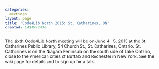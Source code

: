 ```yaml
---
categories:
- meetings
layout: page
title: 'Code4Lib North 2015: St. Catharines, ON'
created: 1424552436
---
```

The [sixth Code4Lib North meeting](http://wiki.code4lib.org/index.php/North#Code4Lib_North:_the_Sixth._St._Catharines_Public_Library.2C_June_4_.26_5.2C_2015) will be on June 4--5, 2015 at the St. Catharines Public Library, 54 Church St., St. Catharines, Ontario.  St. Catharines is on the Niagara Peninsula on the south side of Lake Ontario, close to the American cities of Buffalo and Rochester in New York.  See the wiki page for details and to sign up for a talk.

